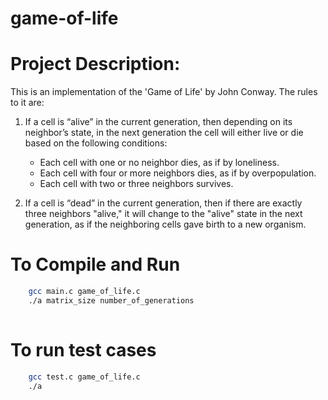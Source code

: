 # game-of-life

# Project Description:

This is an implementation of the 'Game of Life' by John Conway. The rules to it are:
1. If a cell is “alive” in the current generation, then depending on its neighbor’s state, in the next generation the cell will either live or die based on the following conditions:
   - Each cell with one or no neighbor dies, as if by loneliness.
   - Each cell with four or more neighbors dies, as if by overpopulation.
   - Each cell with two or three neighbors survives.

2. If a cell is “dead” in the current generation, then if there are exactly three neighbors "alive," it will change to the "alive" state in the next generation, as if the neighboring cells gave birth to a new organism.

# To Compile and Run

```bash
    gcc main.c game_of_life.c
    ./a matrix_size number_of_generations
    
```
# To run test cases 

```bash
    gcc test.c game_of_life.c
    ./a 
```